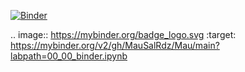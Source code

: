 [![Binder](https://mybinder.org/badge_logo.svg)](https://mybinder.org/v2/gh/MauSalRdz/Mau/main?labpath=00_00_binder.ipynb)

.. image:: https://mybinder.org/badge_logo.svg
 :target: https://mybinder.org/v2/gh/MauSalRdz/Mau/main?labpath=00_00_binder.ipynb
